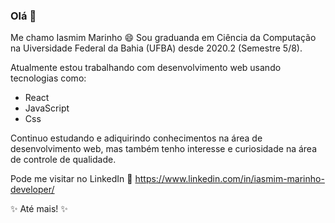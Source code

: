 ### Olá 👋

Me chamo Iasmim Marinho 😄
Sou graduanda em Ciência da Computação na Uiversidade Federal da Bahia (UFBA) desde 2020.2 (Semestre 5/8).

Atualmente estou trabalhando com desenvolvimento web usando tecnologias como:
* React
* JavaScript
* Css

Continuo estudando e adiquirindo conhecimentos na área de desenvolvimento web,
mas também tenho interesse e curiosidade na área de controle de qualidade.

Pode me visitar no LinkedIn
💬  https://www.linkedin.com/in/iasmim-marinho-developer/

✨ Até mais! ✨
<!--
**IasmimMarinho/IasmimMarinho** is a ✨ _special_ ✨ repository because its `README.md` (this file) appears on your GitHub profile.

Here are some ideas to get you started:

- 🔭 I’m currently working on ...
- 🌱 I’m currently learning ...
- 👯 I’m looking to collaborate on ...
- 🤔 I’m looking for help with ...
- 💬 Ask me about ...
- 📫 How to reach me: ...
- 😄 Pronouns: ...
- ⚡ Fun fact: ...
-->
